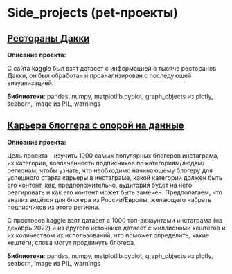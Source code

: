 # Side_projects (pet-проекты)
## [Рестораны Дакки](https://github.com/Barikko/Side_projects/blob/main/%D0%A0%D0%B5%D1%81%D1%82%D0%BE%D1%80%D0%B0%D0%BD%D1%8B%20%D0%94%D0%B0%D0%BA%D0%BA%D0%B8.ipynb)
**Описание проекта:** 

С сайта kaggle был взят датасет с информацией о тысяче ресторанов Дакки, он был обработан и проанализирован с последующей визуализацией.

**Библиотеки**: pandas, numpy, matplotlib.pyplot, graph_objects из plotly, seaborn, Image из PIL, warnings

## [Карьера блоггера с опорой на данные](https://github.com/Barikko/Side_projects/blob/main/%D0%9A%D0%B0%D1%80%D1%8C%D0%B5%D1%80%D0%B0_%D0%B1%D0%BB%D0%BE%D0%B3%D0%B3%D0%B5%D1%80%D0%B0_%D1%81_%D0%BE%D0%BF%D0%BE%D1%80%D0%BE%D0%B9_%D0%BD%D0%B0_%D0%B4%D0%B0%D0%BD%D0%BD%D1%8B%D0%B5.ipynb)

**Описание проекта:**

Цель проекта - изучить 1000 самых популярных блогеров инстаграма, их категории, вовлечённость подписчиков по категориям/людям/регионам, чтобы узнать, что необходимо начинающему блогеру для успешного старта карьеры в инстаграме, какой категории должен быть его контент, как, предположительно, аудитория будет на него реагировать и как его контент может быть замечен. Предполагаем, что анализ ведётся для блогера из России/Европы, желающего набрать подписчиков из этого региона.

С просторов kaggle взят датасет с 1000 топ-аккаунтами инстаграма (на декабрь 2022) и из другого источника датасет с миллионами хештегов и их количеством их использований, что поможет определить, какие хештеги, слова могут продвинуть блогера.

**Библиотеки**: pandas, numpy, matplotlib.pyplot, graph_objects из plotly, seaborn, Image из PIL, warnings
